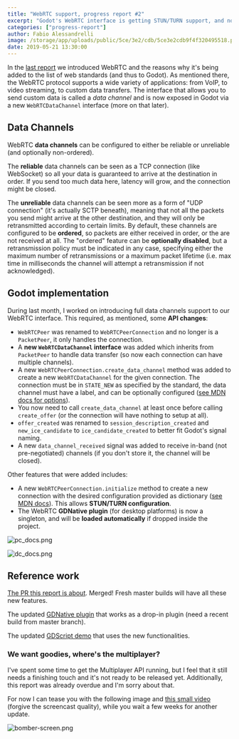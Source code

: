 ```yaml
---
title: "WebRTC support, progress report #2"
excerpt: "Godot's WebRTC interface is getting STUN/TURN support, and now allows you to create multiple reliable or unreliable data channels. WebRTC GDNative support for non-HTML5 platforms can now works as a drop-in library without any extra configuration. Some hints on incoming multiplayer support."
categories: ["progress-report"]
author: Fabio Alessandrelli
image: /storage/app/uploads/public/5ce/3e2/cdb/5ce3e2cdb9f4f320495518.png
date: 2019-05-21 13:30:00
---
```


In the [last report](https://godotengine.org/article/godot-webrtc-report1) we introduced WebRTC and the reasons why it's being added to the list of web standards (and thus to Godot). As mentioned there, the WebRTC protocol supports a wide variety of applications: from VoIP, to video streaming, to custom data transfers. The interface that allows you to send custom data is called a *data channel* and is now exposed in Godot via a new `WebRTCDataChannel` interface (more on that later).


## Data Channels

WebRTC **data channels** can be configured to either be reliable or unreliable (and optionally non-ordered).

The **reliable** data channels can be seen as a TCP connection (like WebSocket) so all your data is guaranteed to arrive at the destination in order. If you send too much data here, latency will grow, and the connection might be closed.

The **unreliable** data channels can be seen more as a form of "UDP connection" (it's actually SCTP beneath), meaning that not all the packets you send might arrive at the other destination, and they will only be retransmitted according to certain limits. By default, these channels are configured to be **ordered**, so packets are either received in order, or the are not received at all. The "ordered" feature can be **optionally disabled**, but a retransmission policy must be indicated in any case, specifying either the maximum number of retransmissions or a maximum packet lifetime (i.e. max time in milliseconds the channel will attempt a retransmission if not acknowledged).

## Godot implementation

During last month, I worked on introducing full data channels support to our WebRTC interface. This required, as mentioned, some **API changes**:

- `WebRTCPeer` was renamed to `WebRTCPeerConnection` and no longer is a `PacketPeer`, it only handles the connection.
- A **new `WebRTCDataChannel` interface** was added which inherits from `PacketPeer` to handle data transfer (so now each connection can have multiple channels).
- A new `WebRTCPeerConnection.create_data_channel` method was added to create a new `WebRTCDataChannel` for the given connection.
  The connection must be in `STATE_NEW` as specified by the standard, the data channel must have a label, and can be optionally configured ([see MDN docs for options](https://developer.mozilla.org/en-US/docs/Web/API/RTCPeerConnection/createDataChannel#RTCDataChannelInit_dictionary)).
- You now need to call `create_data_channel` at least once before calling `create_offer` (or the connection will have nothing to setup at all).
- `offer_created` was renamed to `session_description_created` and `new_ice_candidate` to `ice_candidate_created` to better fit Godot's signal naming.
- A new `data_channel_received` signal was added to receive in-band (not pre-negotiated) channels (if you don't store it, the channel will be closed).

Other features that were added includes:
- A new `WebRTCPeerConnection.initialize` method to create a new connection with the desired configuration provided as dictionary ([see MDN docs](https://developer.mozilla.org/en-US/docs/Web/API/RTCPeerConnection/RTCPeerConnection#RTCConfiguration_dictionary)). This allows **STUN/TURN configuration**.
- The WebRTC **GDNative plugin** (for desktop platforms) is now a singleton, and will be **loaded automatically** if dropped inside the project.


![pc_docs.png](/storage/app/uploads/public/5ce/2db/be6/5ce2dbbe6c5ab261586810.png)


![dc_docs.png](/storage/app/uploads/public/5ce/2db/c43/5ce2dbc43da44979393013.png)


## Reference work

[The PR this report is about](https://github.com/godotengine/godot/pull/28964). Merged! Fresh master builds will have all these new features.

The updated [GDNative plugin](https://github.com/godotengine/webrtc-native/releases/tag/0.3) that works as a drop-in plugin (need a recent build from master branch).

The updated [GDScript demo](https://github.com/Faless/webrtc-native-demo/releases/tag/0.3) that uses the new functionalities.

### We want goodies, where's the multiplayer?

I've spent some time to get the Multiplayer API running, but I feel that it still needs a finishing touch and it's not ready to be released yet. Additionally, this report was already overdue and I'm sorry about that.

For now I can tease you with the following image and [this small video](/storage/app/media/webrtc/multiplayer-teaser.webm) (forgive the screencast quality), while you wait a few weeks for another update.


![bomber-screen.png](/storage/app/uploads/public/5ce/3e2/980/5ce3e2980017d563652932.png)
